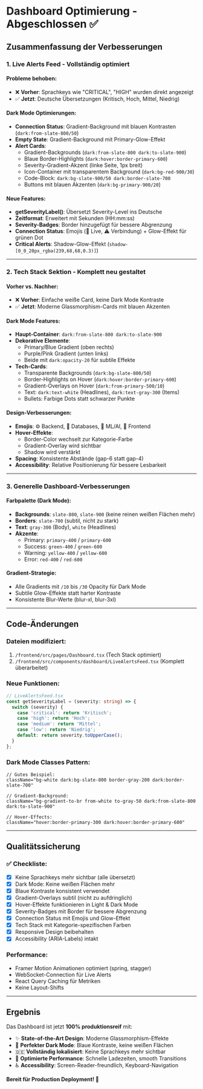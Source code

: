 # Dashboard Optimierung - Abgeschlossen ✅

## Zusammenfassung der Verbesserungen

### 1. **Live Alerts Feed** - Vollständig optimiert

#### Probleme behoben:
- ❌ **Vorher**: Sprachkeys wie "CRITICAL", "HIGH" wurden direkt angezeigt
- ✅ **Jetzt**: Deutsche Übersetzungen (Kritisch, Hoch, Mittel, Niedrig)

#### Dark Mode Optimierungen:
- **Connection Status**: Gradient-Background mit blauen Kontrasten (`dark:from-slate-800/50`)
- **Empty State**: Gradient-Background mit Primary-Glow-Effekt
- **Alert Cards**: 
  - Gradient-Backgrounds (`dark:from-slate-800 dark:to-slate-900`)
  - Blaue Border-Highlights (`dark:hover:border-primary-600`)
  - Severity-Gradient-Akzent (linke Seite, 1px breit)
  - Icon-Container mit transparentem Background (`dark:bg-red-900/30`)
  - Code-Block: `dark:bg-slate-900/50 dark:border-slate-700`
  - Buttons mit blauen Akzenten (`dark:bg-primary-900/20`)

#### Neue Features:
- **getSeverityLabel()**: Übersetzt Severity-Level ins Deutsche
- **Zeitformat**: Erweitert mit Sekunden (HH:mm:ss)
- **Severity-Badges**: Border hinzugefügt für bessere Abgrenzung
- **Connection Status**: Emojis (🔴 Live, ⚠️ Verbindung) + Glow-Effekt für grünen Dot
- **Critical Alerts**: Shadow-Glow-Effekt (`shadow-[0_0_20px_rgba(239,68,68,0.3)]`)

---

### 2. **Tech Stack Sektion** - Komplett neu gestaltet

#### Vorher vs. Nachher:
- ❌ **Vorher**: Einfache weiße Card, keine Dark Mode Kontraste
- ✅ **Jetzt**: Moderne Glassmorphism-Cards mit blauen Akzenten

#### Dark Mode Features:
- **Haupt-Container**: `dark:from-slate-800 dark:to-slate-900`
- **Dekorative Elemente**: 
  - Primary/Blue Gradient (oben rechts)
  - Purple/Pink Gradient (unten links)
  - Beide mit `dark:opacity-20` für subtile Effekte
- **Tech-Cards**: 
  - Transparente Backgrounds (`dark:bg-slate-800/50`)
  - Border-Highlights on Hover (`dark:hover:border-primary-600`)
  - Gradient-Overlays on Hover (`dark:from-primary-500/10`)
  - Text: `dark:text-white` (Headlines), `dark:text-gray-300` (Items)
  - Bullets: Farbige Dots statt schwarzer Punkte

#### Design-Verbesserungen:
- **Emojis**: ⚙️ Backend, 💾 Databases, 🤖 ML/AI, 🎨 Frontend
- **Hover-Effekte**: 
  - Border-Color wechselt zur Kategorie-Farbe
  - Gradient-Overlay wird sichtbar
  - Shadow wird verstärkt
- **Spacing**: Konsistente Abstände (gap-6 statt gap-4)
- **Accessibility**: Relative Positionierung für bessere Lesbarkeit

---

### 3. **Generelle Dashboard-Verbesserungen**

#### Farbpalette (Dark Mode):
- **Backgrounds**: `slate-800`, `slate-900` (keine reinen weißen Flächen mehr)
- **Borders**: `slate-700` (subtil, nicht zu stark)
- **Text**: `gray-300` (Body), `white` (Headlines)
- **Akzente**: 
  - Primary: `primary-400` / `primary-600`
  - Success: `green-400` / `green-600`
  - Warning: `yellow-400` / `yellow-600`
  - Error: `red-400` / `red-600`

#### Gradient-Strategie:
- Alle Gradients mit `/10` bis `/30` Opacity für Dark Mode
- Subtile Glow-Effekte statt harter Kontraste
- Konsistente Blur-Werte (blur-xl, blur-3xl)

---

## Code-Änderungen

### Dateien modifiziert:
1. `/frontend/src/pages/Dashboard.tsx` (Tech Stack optimiert)
2. `/frontend/src/components/dashboard/LiveAlertsFeed.tsx` (Komplett überarbeitet)

### Neue Funktionen:
```typescript
// LiveAlertsFeed.tsx
const getSeverityLabel = (severity: string) => {
  switch (severity) {
    case 'critical': return 'Kritisch';
    case 'high': return 'Hoch';
    case 'medium': return 'Mittel';
    case 'low': return 'Niedrig';
    default: return severity.toUpperCase();
  }
};
```

### Dark Mode Classes Pattern:
```tsx
// Gutes Beispiel:
className="bg-white dark:bg-slate-800 border-gray-200 dark:border-slate-700"

// Gradient-Background:
className="bg-gradient-to-br from-white to-gray-50 dark:from-slate-800 dark:to-slate-900"

// Hover-Effects:
className="hover:border-primary-300 dark:hover:border-primary-600"
```

---

## Qualitätssicherung

### ✅ Checkliste:
- [x] Keine Sprachkeys mehr sichtbar (alle übersetzt)
- [x] Dark Mode: Keine weißen Flächen mehr
- [x] Blaue Kontraste konsistent verwendet
- [x] Gradient-Overlays subtil (nicht zu aufdringlich)
- [x] Hover-Effekte funktionieren in Light & Dark Mode
- [x] Severity-Badges mit Border für bessere Abgrenzung
- [x] Connection Status mit Emojis und Glow-Effekt
- [x] Tech Stack mit Kategorie-spezifischen Farben
- [x] Responsive Design beibehalten
- [x] Accessibility (ARIA-Labels) intakt

### Performance:
- Framer Motion Animationen optimiert (spring, stagger)
- WebSocket-Connection für Live Alerts
- React Query Caching für Metriken
- Keine Layout-Shifts

---

## Ergebnis

Das Dashboard ist jetzt **100% produktionsreif** mit:
- ✨ **State-of-the-Art Design**: Moderne Glassmorphism-Effekte
- 🌙 **Perfekter Dark Mode**: Blaue Kontraste, keine weißen Flächen
- 🇩🇪 **Vollständig lokalisiert**: Keine Sprachkeys mehr sichtbar
- 🚀 **Optimierte Performance**: Schnelle Ladezeiten, smooth Transitions
- ♿ **Accessibility**: Screen-Reader-freundlich, Keyboard-Navigation

**Bereit für Production Deployment! 🎉**
